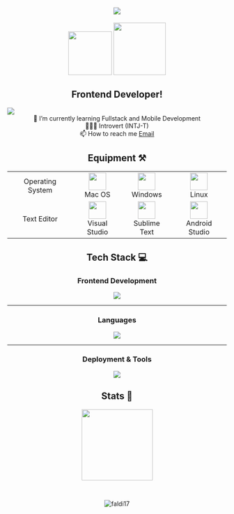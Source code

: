 <h1 align="center">
    <img src="https://readme-typing-svg.herokuapp.com/?font=Righteous&size=35&center=true&vCenter=true&width=500&height=70&duration=4000&color=13C3A0FF&lines=Hey+There!+👋;+You+can+call+me+Faldi!+😆;A+newgrad+ready+to+explore+🚀" />
</h1>

<div align="center">
    <img src="https://media.tenor.com/dHk-LfzHrtwAAAAj/linux-computer.gif" width="100">
    <img src="https://www.gambaranimasi.org/data/media/56/animasi-bergerak-komputer-0028.gif" width="120">
</div>

<h2 align="center">Frontend Developer!</h2>

<img src="https://i.pinimg.com/originals/90/70/32/9070324cdfc07c68d60eed0c39e77573.gif" />
</br>

<div align="center">
🌱 I’m currently learning Fullstack and Mobile Development<br>
👨🏻‍💻 Introvert (INTJ-T)<br>
📫 How to reach me <a href="mailto:faldiansyahk@gmail.com">Email</a>

## Equipment ⚒️
<table>
    <tr align="center">
        <td>Operating System</td>
        <td>
          <img src="https://upload.wikimedia.org/wikipedia/commons/f/fa/Apple_logo_black.svg" width="40" /> <br />
          Mac OS
        </td>
        <td>
          <img src="https://img.icons8.com/?size=48&id=TuXN3JNUBGOT&format=png" width="40" /> <br />
          Windows
        </td>
        <td>
          <img src="https://upload.wikimedia.org/wikipedia/commons/thumb/3/35/Tux.svg/1200px-Tux.svg.png" width="40" /> <br />
          Linux
        </td>
    </tr>
    <tr align="center">
        <td>Text Editor</td>
        <td>
          <img src="https://upload.wikimedia.org/wikipedia/commons/thumb/9/9a/Visual_Studio_Code_1.35_icon.svg/2048px-Visual_Studio_Code_1.35_icon.svg.png" width="40" /> <br />
          Visual Studio
        </td>
        <td>
          <img src="https://upload.wikimedia.org/wikipedia/fr/7/78/Sublime_text_logo.png" width="40" /> <br />
          Sublime Text
        </td>
        <td>
          <img src="https://upload.wikimedia.org/wikipedia/commons/thumb/5/51/Android_Studio_Logo_2024.svg/1200px-Android_Studio_Logo_2024.svg.png" width="40" /> <br />
          Android Studio
        </td>
    </tr>
</table>
</div>

<div align="center">

## Tech Stack 💻

### Frontend Development
<img src="https://skillicons.dev/icons?i=react,tailwind,bootstrap,nodejs,nextjs" />

<hr>

### Languages
<img src="https://skillicons.dev/icons?i=html,css,js,ts,python,mysql" />

<hr>

### Deployment & Tools
<img src="https://skillicons.dev/icons?i=vercel,github,vite" />

## Stats 🚀
<p>
    <img src="https://github-readme-stats.vercel.app/api/top-langs/?username=faldi17&layout=compact&theme=tokyonight" height=163 />
</p>

</div>

<br>

<p align="center"><img align="center" src="https://streak-stats.demolab.com/?user=faldi17&theme=holi-theme" alt="faldi17" /></p>
